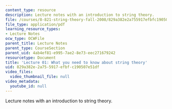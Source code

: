 ```yaml
---
content_type: resource
description: Lecture notes with an introduction to string theory.
file: /courses/8-821-string-theory-fall-2008/829a382e2a755917efbfc190507e51df_lecture01.pdf
file_type: application/pdf
learning_resource_types:
- Lecture Notes
ocw_type: OCWFile
parent_title: Lecture Notes
parent_type: CourseSection
parent_uid: 4ab4ef81-e995-7ae2-8e73-eec271679242
resourcetype: Document
title: 'Lecture 01: What you need to know about string theory'
uid: 829a382e-2a75-5917-efbf-c190507e51df
video_files:
  video_thumbnail_file: null
video_metadata:
  youtube_id: null
---
```

Lecture notes with an introduction to string theory.

